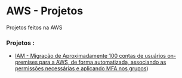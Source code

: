 # AWS - Projetos
Projetos feitos na AWS

### Projetos :
  - [IAM - Migração de Aproximadamente 100 contas de usuários on-premises para a AWS, de forma automatizada, associando as permissões necessárias e aplicando MFA nos grupos](iam/multiplos-usuarios/README.md))

